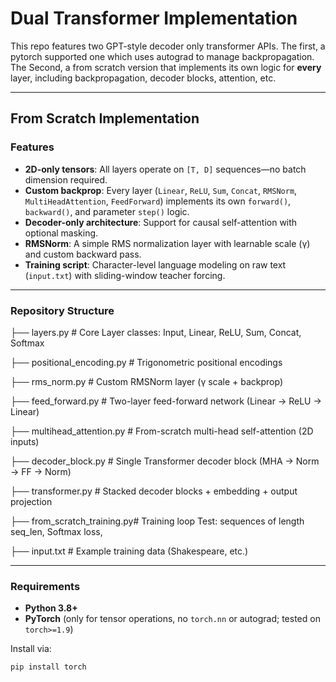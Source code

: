 # Dual Transformer Implementation
This repo features two GPT-style decoder only transformer APIs. The first, a pytorch supported one which uses autograd to manage backpropagation. The Second, a from scratch version that implements its own logic for **every** layer, including backpropagation, decoder blocks, attention, etc.


---
## From Scratch Implementation
### Features

- **2D-only tensors**: All layers operate on `[T, D]` sequences—no batch dimension required.  
- **Custom backprop**: Every layer (`Linear`, `ReLU`, `Sum`, `Concat`, `RMSNorm`, `MultiHeadAttention`, `FeedForward`) implements its own `forward()`, `backward()`, and parameter `step()` logic.  
- **Decoder-only architecture**: Support for causal self-attention with optional masking.  
- **RMSNorm**: A simple RMS normalization layer with learnable scale (γ) and custom backward pass.  
- **Training script**: Character-level language modeling on raw text (`input.txt`) with sliding-window teacher forcing.

---

### Repository Structure

├── layers.py # Core Layer classes: Input, Linear, ReLU, Sum, Concat, Softmax 

├── positional_encoding.py # Trigonometric positional encodings 

├── rms_norm.py # Custom RMSNorm layer (γ scale + backprop) 

├── feed_forward.py # Two-layer feed-forward network (Linear → ReLU → Linear) 

├── multihead_attention.py # From-scratch multi-head self-attention (2D inputs) 

├── decoder_block.py # Single Transformer decoder block (MHA → Norm → FF → Norm) 

├── transformer.py # Stacked decoder blocks + embedding + output projection 

├── from_scratch_training.py# Training loop Test: sequences of length seq_len, Softmax loss, 

├── input.txt # Example training data (Shakespeare, etc.) 

---

### Requirements

- **Python 3.8+**  
- **PyTorch** (only for tensor operations, no `torch.nn` or autograd; tested on `torch>=1.9`)

Install via:

```bash
pip install torch
